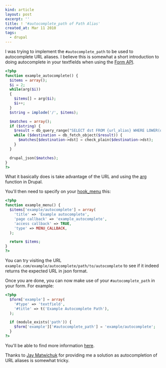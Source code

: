 ```yaml
---
kind: article
layout: post
excerpt: ''
title: ! '#autocomplete_path of Path Alias'
created_at: Mar 11 2010
tags: 
  - drupal
---
```

I was trying to implement the <code>#autocomplete_path</code> to be used to autocomplete URL aliases. I believe this is somewhat a short introduction to doing autocomplete in your textfields when using the [Form API](http://api.drupal.org/api/drupal/developer--topics--forms_api_reference.html).

~~~ php
<?php
function example_autocomplete() {
  $items = array();
  $i = 2;
  while(arg($i))
  {
    $items[] = arg($i);
    $i++;
  }
  $string = implode('/', $items);

  $matches = array();
  if ($string) {
    $result = db_query_range("SELECT dst FROM {url_alias} WHERE LOWER(dst) LIKE LOWER ('%s%%')", $string, 0, 10);
    while ($destination = db_fetch_object($result)) {
      $matches[$destination->dst] = check_plain($destination->dst);
    }
  }

  drupal_json($matches);
}
?>
~~~

What it basically does is take advantage of the URL and using the [arg](http://api.drupal.org/api/function/arg) function in Drupal.

You'll then need to specify on your [hook_menu](http://api.drupal.org/api/function/hook_menu/6) this:

~~~ php
<?php
function example_menu() {
  $items['example/autocomplete'] = array(  
    'title' => 'Example autocomplete',
    'page callback' => 'example_autocomplete',  
    'access callback' => TRUE,
    'type' => MENU_CALLBACK,
  );

  return $items;
}
?>
~~~

You can try visiting the URL <code>example.com/example/autocomplete/path/to/autocomplete</code> to see if it indeed returns the expected URL in json format.

Once you are done, you can now make use of your <code>#autocomplete_path</code> in your form. For example:

~~~ php
<?php
  $form['example'] = array(
    '#type' => 'textfield',
    '#title' => t('Example Autocomplete Path'),
  );

  if (module_exists('path')) {
    $form['example']['#autocomplete_path'] = 'example/autocomplete';
  }
?>
~~~

You'll be able to find more information [here](http://api.drupal.org/api/drupal/developer--topics--forms_api_reference.html#autocomplete_path).

Thanks to [Jay Matwichuk](http://drupal.org/user/324696) for providing me a solution as autocompletion of URL aliases is somewhat tricky.
